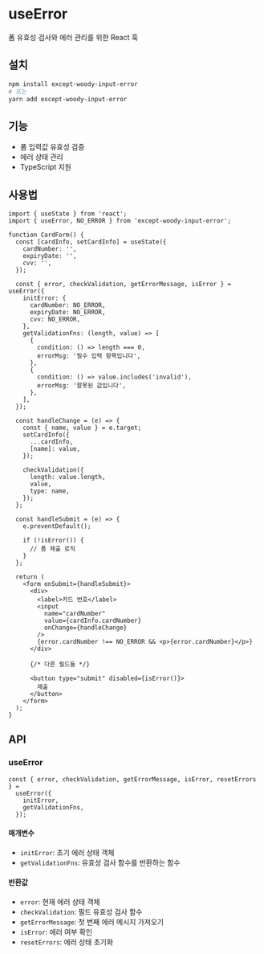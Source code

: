 # useError

폼 유효성 검사와 에러 관리를 위한 React 훅

## 설치

```bash
npm install except-woody-input-error
# 또는
yarn add except-woody-input-error
```

## 기능

- 폼 입력값 유효성 검증
- 에러 상태 관리
- TypeScript 지원

## 사용법

```tsx
import { useState } from 'react';
import { useError, NO_ERROR } from 'except-woody-input-error';

function CardForm() {
  const [cardInfo, setCardInfo] = useState({
    cardNumber: '',
    expiryDate: '',
    cvv: '',
  });

  const { error, checkValidation, getErrorMessage, isError } = useError({
    initError: {
      cardNumber: NO_ERROR,
      expiryDate: NO_ERROR,
      cvv: NO_ERROR,
    },
    getValidationFns: (length, value) => [
      {
        condition: () => length === 0,
        errorMsg: '필수 입력 항목입니다',
      },
      {
        condition: () => value.includes('invalid'),
        errorMsg: '잘못된 값입니다',
      },
    ],
  });

  const handleChange = (e) => {
    const { name, value } = e.target;
    setCardInfo({
      ...cardInfo,
      [name]: value,
    });

    checkValidation({
      length: value.length,
      value,
      type: name,
    });
  };

  const handleSubmit = (e) => {
    e.preventDefault();

    if (!isError()) {
      // 폼 제출 로직
    }
  };

  return (
    <form onSubmit={handleSubmit}>
      <div>
        <label>카드 번호</label>
        <input
          name="cardNumber"
          value={cardInfo.cardNumber}
          onChange={handleChange}
        />
        {error.cardNumber !== NO_ERROR && <p>{error.cardNumber}</p>}
      </div>

      {/* 다른 필드들 */}

      <button type="submit" disabled={isError()}>
        제출
      </button>
    </form>
  );
}
```

## API

### useError

```tsx
const { error, checkValidation, getErrorMessage, isError, resetErrors } =
  useError({
    initError,
    getValidationFns,
  });
```

#### 매개변수

- `initError`: 초기 에러 상태 객체
- `getValidationFns`: 유효성 검사 함수를 반환하는 함수

#### 반환값

- `error`: 현재 에러 상태 객체
- `checkValidation`: 필드 유효성 검사 함수
- `getErrorMessage`: 첫 번째 에러 메시지 가져오기
- `isError`: 에러 여부 확인
- `resetErrors`: 에러 상태 초기화
